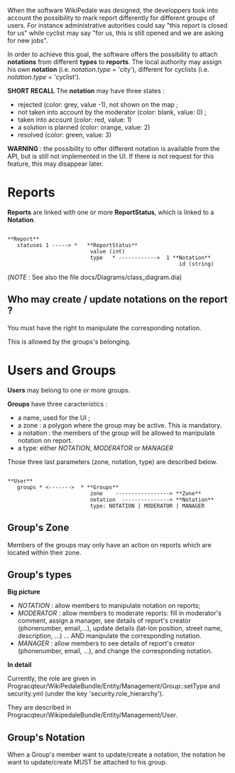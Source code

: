 When the software WikiPedale was designed, the developpers took into account the possibility to mark report differently for different groups of users. For instance administrative autorities could say "this report is closed for us" while cyclist may say "for us, this is still opened and we are asking for new jobs".

In order to achieve this goal, the software offers the possibility to attach **notations** from different **types** to **reports**. The local authority may assign his own **notation** (i.e. _notation.type_ = 'city'), different for cyclists (i.e. _notation.type_ = 'cyclist').

**SHORT RECALL** The **notation** may have three states : 

- rejected (color: grey, value -1), not shown on the map ;
- not taken into account by the moderator (color: blank, value: 0) ;
- taken into account (color: red, value: 1)
- a solution is planned (color: orange, value: 2)
- resolved (color: green, value: 3)

**WARNING** : the possibility to offer different notation is available from the API, but is still not implemented in the UI. If there is not request for this feature, this may disappear later.

Reports 
=======

**Reports** are linked with one or more **ReportStatus**, which is linked to a **Notation**.

```

**Report**
   statuses 1 -----> *   **ReportStatus**
                          value (int)                   
                          type   * ------------>  1 **Notation**
                                                      id (string)

```

(_NOTE_ : See also the file docs/Diagrams/class_diagram.dia)


Who may create / update notations on the report ?
--------------------------------------------------

You must have the right to manipulate the corresponding notation. 

This is allowed by the groups's belonging.

Users and Groups
=================

**Users** may belong to one or more groups.

**Groups** have three caracteristics :

- a name, used for the UI ;
- a zone : a polygon where the group may be active. This is mandatory.
- a notation : the members of the group will be allowed to manipulate notation on report.
- a type: either _NOTATION_, _MODERATOR_ or _MANAGER_

Those three last parameters (zone, notation, type) are described below.

```

**User**
   groups * <------->  * **Groups**
                          zone    -----------------> **Zone**
                          notation  ---------------> **Notation**
                          type: NOTATION | MODERATOR | MANAGER

```

Group's Zone
------------

Members of the groups may only have an action on reports which are located within their zone.

Group's types
--------------

**Big picture**

- _NOTATION_ : allow members to manipulate notation on reports; 
- _MODERATOR_ : allow members to moderate reports: fill in moderator's comment, assign a manager, see details of report's creator (phonenumber, email,...), update details (lat-lon position, street name, description, ...) ... AND manipulate the corresponding notation.
- _MANAGER_ : allow members to see details of report's creator (phonenumber, email, ...), and change the corresponding notation.

**In detail**

Currently, the role are given in Progracqteur/WikiPedaleBundle/Entity/Management/Group::setType and security.yml (under the key 'security.role_hierarchy'). 

They are described in Progracqteur/WikipedaleBundle/Entity/Management/User.

Group's Notation
-----------------

When a Group's member want to update/create a notation, the notation he want to update/create MUST be attached to his group.




